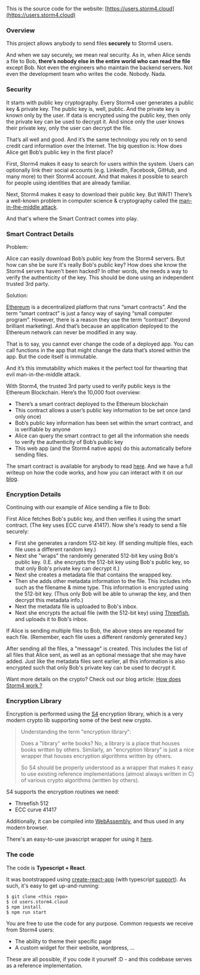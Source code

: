 This is the source code for the website: [https://users.storm4.cloud](https://users.storm4.cloud)

### Overview

This project allows anybody to send files **securely** to Storm4 users.

And when we say securely, we mean real security. As in, when Alice sends a file to Bob, **there’s nobody else in the entire world who can read the file** except Bob. Not even the engineers who maintain the backend servers. Not even the development team who writes the code. Nobody. Nada.

### Security

It starts with public key cryptography. Every Storm4 user generates a public key & private key. The public key is, well, public. And the private key is known only by the user. If data is encrypted using the public key, then only the private key can be used to decrypt it. And since only the user knows their private key, only the user can decrypt the file.

That’s all well and good. And it’s the same technology you rely on to send credit card information over the Internet. The big question is: How does Alice get Bob’s public key in the first place?

First, Storm4 makes it easy to search for users within the system. Users can optionally link their social accounts (e.g. LinkedIn, Facebook, GitHub, and many more) to their Storm4 account. And that makes it possible to search for people using identities that are already familiar.

Next, Storm4 makes it easy to download their public key. But WAIT! There’s a well-known problem in computer science & cryptography called the [man-in-the-middle attack](https://en.wikipedia.org/wiki/Man-in-the-middle_attack).

And that's where the Smart Contract comes into play.

### Smart Contract Details

Problem:

Alice can easily download Bob’s public key from the Storm4 servers. But how can she be sure it's really Bob's public key? How does she know the Storm4 servers haven't been hacked? In other words, she needs a way to verify the authenticity of the key. This should be done using an independent trusted 3rd party.

Solution:

[Ethereum](https://www.ethereum.org/) is a decentralized platform that runs “smart contracts”. And the term “smart contract” is just a fancy way of saying “small computer program”. However, there is a reason they use the term “contract” (beyond brilliant marketing). And that’s because an application deployed to the Ethereum network can never be modified in any way.

That is to say, you cannot ever change the code of a deployed app. You can call functions in the app that might change the data that’s stored within the app. But the code itself is immutable.

And it’s this immutability which makes it the perfect tool for thwarting that evil man-in-the-middle attack.

With Storm4, the trusted 3rd party used to verify public keys is the Ethereum Blockchain. Here’s the 10,000 foot overview:

- There’s a smart contract deployed to the Ethereum blockchain
- This contract allows a user’s public key information to be set once (and only once)
- Bob’s public key information has been set within the smart contract, and is verifiable by anyone
- Alice can query the smart contract to get all the information she needs to verify the authenticity of Bob’s public key
- This web app (and the Storm4 native apps) do this automatically before sending files.

The smart contract is available for anybody to read [here](https://etherscan.io/address/0x997715D0eb47A50D7521ed0D2D023624a4333F9A#code). And we have a full writeup on how the code works, and how you can interact with it on our [blog](https://medium.com/storm4/how-the-storm4-smart-contract-works-a3e242f1bf65).

### Encryption Details

Continuing with our example of Alice sending a file to Bob:

First Alice fetches Bob's public key, and then verifies it using the smart contract. (The key uses ECC curve 41417). Now she's ready to send a file securely:

- First she generates a random 512-bit key. (If sending multiple files, each file uses a different random key.)
- Next she "wraps" the randomly generated 512-bit key using Bob's public key. (I.E. she encrypts the 512-bit key using Bob's public key, so that only Bob's private key can decrypt it.)
- Next she creates a metadata file that contains the wrapped key.
- Then she adds other metadata information to the file. This includes info such as the filename & mime type. This information is encrypted using the 512-bit key. (Thus only Bob will be able to unwrap the key, and then decrypt this metadata info.)
- Next the metadata file is uploaded to Bob's inbox.
- Next she encrypts the actual file (with the 512-bit key) using [Threefish](https://en.wikipedia.org/wiki/Threefish), and uploads it to Bob's inbox.

If Alice is sending multiple files to Bob, the above steps are repeated for each file. (Remember, each file uses a different randomly generated key.)

After sending all the files, a "message" is created. This includes the list of all files that Alice sent, as well as an optional message that she may have added. Just like the metadata files sent earlier, all this information is also encrypted such that only Bob's private key can be used to decrypt it.

Want more details on the crypto? Check out our blog article: [How does Storm4 work ?](https://medium.com/storm4/how-does-storm4-work-e3d7b9afd683)

### Encryption Library

Encryption is performed using the [S4](https://github.com/4th-ATechnologies/S4) encryption library, which is a very modern crypto lib supporting some of the best new crypto.

> Understanding the term "encryption library": 
> 
> Does a "library" write books? No, a library is a place that houses books written by others. Similarly, an "encryption library" is just a nice wrapper that houses encryption algorithms written by others.
> 
> So S4 should be properly understood as a wrapper that makes it easy to use existing reference implementations (almost always written in C) of various crypto algorithms (written by others).

S4 supports the encryption routines we need:

- Threefish 512
- ECC curve 41417

Additionally, it can be compiled into [WebAssembly](https://webassembly.org/), and thus used in any modern browser.

There's an easy-to-use javascript wrapper for using it [here](https://github.com/4th-ATechnologies/s4js).

### The code

The code is **Typescript + React**.

It was bootstrapped using [create-react-app](https://github.com/facebook/create-react-app) (with typescript [support](https://github.com/Microsoft/TypeScript-React-Starter)). As such, it's easy to get up-and-running:

```
$ git clone <this repo>
$ cd users.storm4.cloud
$ npm install
$ npm run start
```

You are free to use the code for any purpose. Common requests we receive from Storm4 users:

- The ability to theme their specific page
- A custom widget for their website, wordpress, ...

These are all possible, if you code it yourself :D - and this codebase serves as a reference implementation.